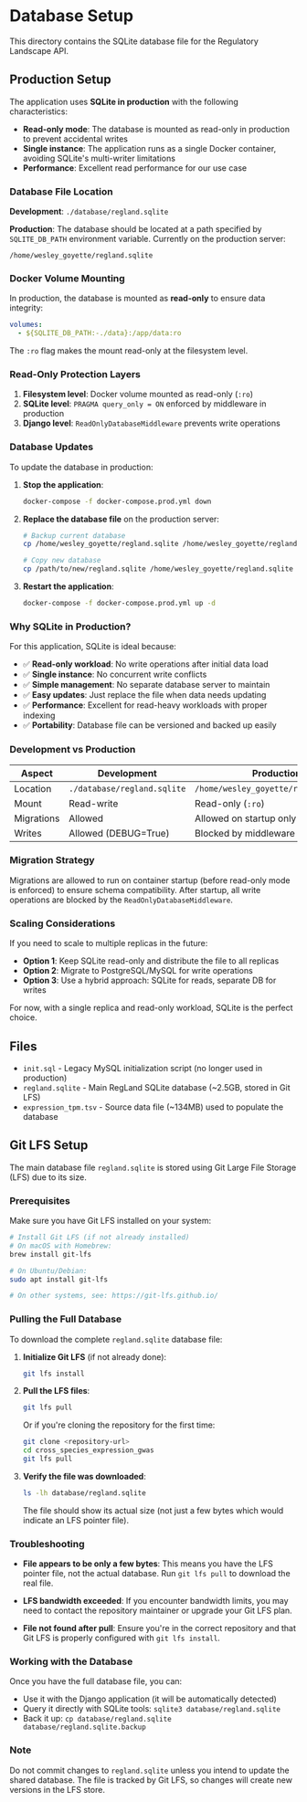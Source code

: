 # Database Setup

This directory contains the SQLite database file for the Regulatory Landscape API.

## Production Setup

The application uses **SQLite in production** with the following characteristics:

- **Read-only mode**: The database is mounted as read-only in production to prevent accidental writes
- **Single instance**: The application runs as a single Docker container, avoiding SQLite's multi-writer limitations
- **Performance**: Excellent read performance for our use case

### Database File Location

**Development**: `./database/regland.sqlite`

**Production**: The database should be located at a path specified by `SQLITE_DB_PATH` environment variable. Currently on the production server:
```
/home/wesley_goyette/regland.sqlite
```

### Docker Volume Mounting

In production, the database is mounted as **read-only** to ensure data integrity:

```yaml
volumes:
  - ${SQLITE_DB_PATH:-./data}:/app/data:ro
```

The `:ro` flag makes the mount read-only at the filesystem level.

### Read-Only Protection Layers

1. **Filesystem level**: Docker volume mounted as read-only (`:ro`)
2. **SQLite level**: `PRAGMA query_only = ON` enforced by middleware in production
3. **Django level**: `ReadOnlyDatabaseMiddleware` prevents write operations

### Database Updates

To update the database in production:

1. **Stop the application**:
   ```bash
   docker-compose -f docker-compose.prod.yml down
   ```

2. **Replace the database file** on the production server:
   ```bash
   # Backup current database
   cp /home/wesley_goyette/regland.sqlite /home/wesley_goyette/regland.sqlite.backup
   
   # Copy new database
   cp /path/to/new/regland.sqlite /home/wesley_goyette/regland.sqlite
   ```

3. **Restart the application**:
   ```bash
   docker-compose -f docker-compose.prod.yml up -d
   ```

### Why SQLite in Production?

For this application, SQLite is ideal because:

- ✅ **Read-only workload**: No write operations after initial data load
- ✅ **Single instance**: No concurrent write conflicts
- ✅ **Simple management**: No separate database server to maintain
- ✅ **Easy updates**: Just replace the file when data needs updating
- ✅ **Performance**: Excellent for read-heavy workloads with proper indexing
- ✅ **Portability**: Database file can be versioned and backed up easily

### Development vs Production

| Aspect | Development | Production |
|--------|-------------|------------|
| Location | `./database/regland.sqlite` | `/home/wesley_goyette/regland.sqlite` |
| Mount | Read-write | Read-only (`:ro`) |
| Migrations | Allowed | Allowed on startup only |
| Writes | Allowed (DEBUG=True) | Blocked by middleware + filesystem |

### Migration Strategy

Migrations are allowed to run on container startup (before read-only mode is enforced) to ensure schema compatibility. After startup, all write operations are blocked by the `ReadOnlyDatabaseMiddleware`.

### Scaling Considerations

If you need to scale to multiple replicas in the future:

- **Option 1**: Keep SQLite read-only and distribute the file to all replicas
- **Option 2**: Migrate to PostgreSQL/MySQL for write operations
- **Option 3**: Use a hybrid approach: SQLite for reads, separate DB for writes

For now, with a single replica and read-only workload, SQLite is the perfect choice.

## Files

- `init.sql` - Legacy MySQL initialization script (no longer used in production)
- `regland.sqlite` - Main RegLand SQLite database (~2.5GB, stored in Git LFS)
- `expression_tpm.tsv` - Source data file (~134MB) used to populate the database

## Git LFS Setup

The main database file `regland.sqlite` is stored using Git Large File Storage (LFS) due to its size. 

### Prerequisites

Make sure you have Git LFS installed on your system:

```bash
# Install Git LFS (if not already installed)
# On macOS with Homebrew:
brew install git-lfs

# On Ubuntu/Debian:
sudo apt install git-lfs

# On other systems, see: https://git-lfs.github.io/
```

### Pulling the Full Database

To download the complete `regland.sqlite` database file:

1. **Initialize Git LFS** (if not already done):
   ```bash
   git lfs install
   ```

2. **Pull the LFS files**:
   ```bash
   git lfs pull
   ```

   Or if you're cloning the repository for the first time:
   ```bash
   git clone <repository-url>
   cd cross_species_expression_gwas
   git lfs pull
   ```

3. **Verify the file was downloaded**:
   ```bash
   ls -lh database/regland.sqlite
   ```
   
   The file should show its actual size (not just a few bytes which would indicate an LFS pointer file).

### Troubleshooting

- **File appears to be only a few bytes**: This means you have the LFS pointer file, not the actual database. Run `git lfs pull` to download the real file.

- **LFS bandwidth exceeded**: If you encounter bandwidth limits, you may need to contact the repository maintainer or upgrade your Git LFS plan.

- **File not found after pull**: Ensure you're in the correct repository and that Git LFS is properly configured with `git lfs install`.

### Working with the Database

Once you have the full database file, you can:

- Use it with the Django application (it will be automatically detected)
- Query it directly with SQLite tools: `sqlite3 database/regland.sqlite`
- Back it up: `cp database/regland.sqlite database/regland.sqlite.backup`

### Note

Do not commit changes to `regland.sqlite` unless you intend to update the shared database. The file is tracked by Git LFS, so changes will create new versions in the LFS store.